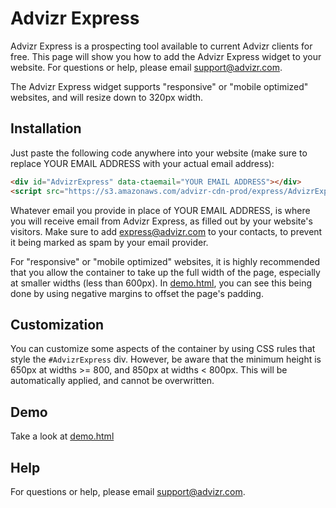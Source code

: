 # Advizr Express

Advizr Express is a prospecting tool available to current Advizr clients for free. This page will show you how to add the Advizr Express widget to your website. For questions or help, please email support@advizr.com.

The Advizr Express widget supports "responsive" or "mobile optimized" websites, and will resize down to 320px width.

## Installation

Just paste the following code anywhere into your website (make sure to replace YOUR EMAIL ADDRESS with your actual email address):

```html
<div id="AdvizrExpress" data-ctaemail="YOUR EMAIL ADDRESS"></div>
<script src="https://s3.amazonaws.com/advizr-cdn-prod/express/AdvizrExpressWidget.v1.js"></script>
```

Whatever email you provide in place of YOUR EMAIL ADDRESS, is where you will receive email from Advizr Express, as filled out by
your website's visitors. Make sure to add express@advizr.com to your contacts, to prevent it being marked as spam by your email provider.

For "responsive" or "mobile optimized" websites, it is highly recommended that you allow the container to take up the full 
width of the page, especially at smaller widths (less than 600px). 
In [demo.html](demo.html), you can see this being done by using negative margins to offset the page's padding.

## Customization

You can customize some aspects of the container by using CSS rules that style the `#AdvizrExpress` div. However, be aware that
the minimum height is 650px at widths >= 800, and 850px at widths < 800px. This will be automatically applied, and cannot be overwritten.

## Demo

Take a look at [demo.html](demo.html)

## Help

For questions or help, please email support@advizr.com.
